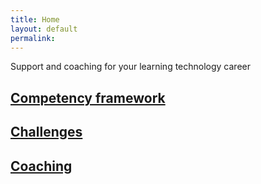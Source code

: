 ```yaml
---
title: Home
layout: default
permalink: 
---
```

<p class="text-center">Support and coaching for your learning technology career</p>

<div class="container">
  <div class="row text-center">
    <div class="col-sm">
      <h2><a href="/competencies">Competency framework</a></h2>
    </div>
    <div class="col-sm">
      <h2><a href="/challenges">Challenges</a></h2>
    </div>
    <div class="col-sm">
      <h2><a href="/coaching">Coaching</a></h2>
    </div>
  </div>
</div>
